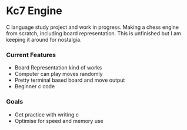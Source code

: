 # Kc7 Engine

C language study project and work in progress. Making a chess engine from scratch, including board representation.
This is unfinished but I am keeping it around for nostalgia.

### Current Features
* Board Representation kind of works
* Computer can play moves randomly
* Pretty terminal based board and move output
* Beginner c code

### Goals
* Get practice with writing c
* Optimise for speed and memory use
